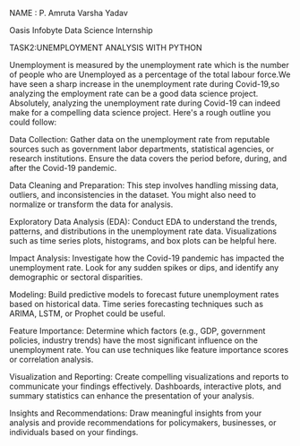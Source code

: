 NAME : P. Amruta Varsha Yadav

Oasis Infobyte Data Science Internship

TASK2:UNEMPLOYMENT ANALYSIS WITH PYTHON

Unemployment is measured by the unemployment rate which is the number of people who are Unemployed as a percentage of the total labour force.We have seen a sharp increase in the unemployment rate during Covid-19,so analyzing the employment rate can be a good data science project.
Absolutely, analyzing the unemployment rate during Covid-19 can indeed make for a compelling data science project. Here's a rough outline you could follow:

Data Collection: Gather data on the unemployment rate from reputable sources such as government labor departments, statistical agencies, or research institutions. Ensure the data covers the period before, during, and after the Covid-19 pandemic.

Data Cleaning and Preparation: This step involves handling missing data, outliers, and inconsistencies in the dataset. You might also need to normalize or transform the data for analysis.

Exploratory Data Analysis (EDA): Conduct EDA to understand the trends, patterns, and distributions in the unemployment rate data. Visualizations such as time series plots, histograms, and box plots can be helpful here.

Impact Analysis: Investigate how the Covid-19 pandemic has impacted the unemployment rate. Look for any sudden spikes or dips, and identify any demographic or sectoral disparities.

Modeling: Build predictive models to forecast future unemployment rates based on historical data. Time series forecasting techniques such as ARIMA, LSTM, or Prophet could be useful.

Feature Importance: Determine which factors (e.g., GDP, government policies, industry trends) have the most significant influence on the unemployment rate. You can use techniques like feature importance scores or correlation analysis.

Visualization and Reporting: Create compelling visualizations and reports to communicate your findings effectively. Dashboards, interactive plots, and summary statistics can enhance the presentation of your analysis.

Insights and Recommendations: Draw meaningful insights from your analysis and provide recommendations for policymakers, businesses, or individuals based on your findings.
